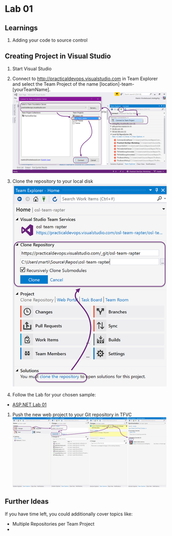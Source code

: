 # Lab 01


## Learnings

1. Adding your code to source control

## Creating Project in Visual Studio

1. Start Visual Studio

1. Connect to http://practicaldevops.visualstudio.com in Team Explorer and select the Team Project of the name [location]-team-[yourTeamName].<br/>![Connect to VSTS](img/practicaldevops-connect-vsts.png)

1. Clone the repository to your local disk<br />![Clone the Repository](img/practicaldevops-clone-repository.png)

1. Follow the Lab for your chosen sample:
  * [ASP.NET Lab 01](Samples/aspnet/lab-01.md)

1. Push the new web project to your Git repository in TFVC<br />
   ![Commit and Push](img/practicaldevops-commit-and-push-web-project.png)

## Further Ideas

If you have time left, you could additionally cover topics like:

* Multiple Repositories per Team Project
* 
